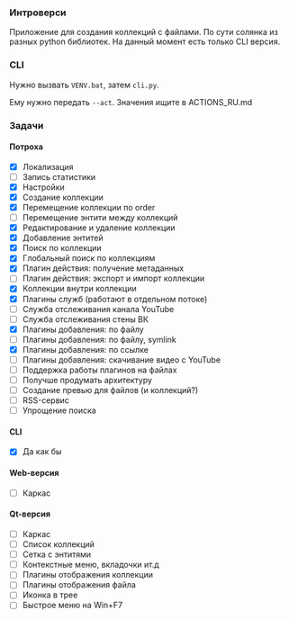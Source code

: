 ### Интроверси

Приложение для создания коллекций с файлами. По сути солянка из разных python библиотек. На данный момент есть только CLI версия.

### CLI

Нужно вызвать `VENV.bat`, затем `cli.py`.

Ему нужно передать `--act`. Значения ищите в ACTIONS_RU.md

### Задачи
#### Потроха
- [x] Локализация
- [ ] Запись статистики
- [x] Настройки
- [x] Создание коллекции
- [x] Перемещение коллекции по order
- [ ] Перемещение энтити между коллекций
- [x] Редактирование и удаление коллекции
- [x] Добавление энтитей
- [x] Поиск по коллекции
- [x] Глобальный поиск по коллекциям
- [x] Плагин действия: получение метаданных
- [ ] Плагин действия: экспорт и импорт коллекции
- [x] Коллекции внутри коллекции
- [x] Плагины служб (работают в отдельном потоке)
- [ ] Служба отслеживания канала YouTube
- [ ] Служба отслеживания стены ВК
- [x] Плагины добавления: по файлу
- [ ] Плагины добавления: по файлу, symlink
- [x] Плагины добавления: по ссылке
- [ ] Плагины добавления: скачивание видео с YouTube
- [ ] Поддержка работы плагинов на файлах
- [ ] Получше продумать архитектуру
- [ ] Создание превью для файлов (и коллекций?)
- [ ] RSS-сервис
- [ ] Упрощение поиска

#### CLI
- [x] Да как бы

#### Web-версия
- [ ] Каркас

#### Qt-версия
- [ ] Каркас
- [ ] Список коллекций
- [ ] Сетка с энтитями
- [ ] Контекстные меню, вкладочки ит.д
- [ ] Плагины отображения коллекции
- [ ] Плагины отображения файла
- [ ] Иконка в трее
- [ ] Быстрое меню на Win+F7
